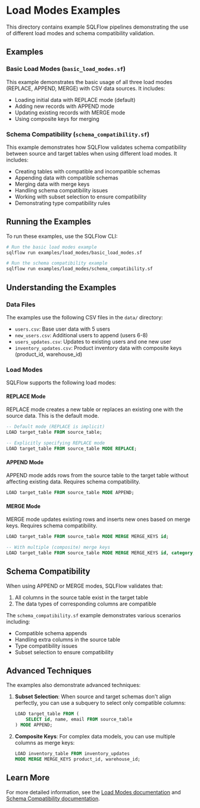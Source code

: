 # Load Modes Examples

This directory contains example SQLFlow pipelines demonstrating the use of different load modes and schema compatibility validation.

## Examples

### Basic Load Modes (`basic_load_modes.sf`)

This example demonstrates the basic usage of all three load modes (REPLACE, APPEND, MERGE) with CSV data sources. It includes:

- Loading initial data with REPLACE mode (default)
- Adding new records with APPEND mode
- Updating existing records with MERGE mode
- Using composite keys for merging

### Schema Compatibility (`schema_compatibility.sf`)

This example demonstrates how SQLFlow validates schema compatibility between source and target tables when using different load modes. It includes:

- Creating tables with compatible and incompatible schemas
- Appending data with compatible schemas
- Merging data with merge keys
- Handling schema compatibility issues
- Working with subset selection to ensure compatibility
- Demonstrating type compatibility rules

## Running the Examples

To run these examples, use the SQLFlow CLI:

```bash
# Run the basic load modes example
sqlflow run examples/load_modes/basic_load_modes.sf

# Run the schema compatibility example
sqlflow run examples/load_modes/schema_compatibility.sf
```

## Understanding the Examples

### Data Files

The examples use the following CSV files in the `data/` directory:

- `users.csv`: Base user data with 5 users
- `new_users.csv`: Additional users to append (users 6-8)
- `users_updates.csv`: Updates to existing users and one new user
- `inventory_updates.csv`: Product inventory data with composite keys (product_id, warehouse_id)

### Load Modes

SQLFlow supports the following load modes:

#### REPLACE Mode

REPLACE mode creates a new table or replaces an existing one with the source data. This is the default mode.

```sql
-- Default mode (REPLACE is implicit)
LOAD target_table FROM source_table;

-- Explicitly specifying REPLACE mode
LOAD target_table FROM source_table MODE REPLACE;
```

#### APPEND Mode

APPEND mode adds rows from the source table to the target table without affecting existing data. Requires schema compatibility.

```sql
LOAD target_table FROM source_table MODE APPEND;
```

#### MERGE Mode

MERGE mode updates existing rows and inserts new ones based on merge keys. Requires schema compatibility.

```sql
LOAD target_table FROM source_table MODE MERGE MERGE_KEYS id;

-- With multiple (composite) merge keys
LOAD target_table FROM source_table MODE MERGE MERGE_KEYS id, category;
```

## Schema Compatibility

When using APPEND or MERGE modes, SQLFlow validates that:

1. All columns in the source table exist in the target table
2. The data types of corresponding columns are compatible

The `schema_compatibility.sf` example demonstrates various scenarios including:
- Compatible schema appends
- Handling extra columns in the source table
- Type compatibility issues
- Subset selection to ensure compatibility

## Advanced Techniques

The examples also demonstrate advanced techniques:

1. **Subset Selection**: When source and target schemas don't align perfectly, you can use a subquery to select only compatible columns:
   ```sql
   LOAD target_table FROM (
       SELECT id, name, email FROM source_table
   ) MODE APPEND;
   ```

2. **Composite Keys**: For complex data models, you can use multiple columns as merge keys:
   ```sql
   LOAD inventory_table FROM inventory_updates 
   MODE MERGE MERGE_KEYS product_id, warehouse_id;
   ```

## Learn More

For more detailed information, see the [Load Modes documentation](../../docs/user/reference/load_modes.md) and [Schema Compatibility documentation](../../docs/user/reference/schema_compatibility.md). 